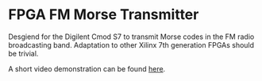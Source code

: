 # FPGA FM Morse Transmitter

Desgiend for the Digilent Cmod S7 to transmit Morse codes in the FM radio broadcasting band. Adaptation to other Xilinx 7th generation FPGAs should be trivial.

A short video demonstration can be found [here](https://youtu.be/X2WA6F-L_uk).